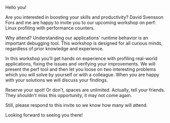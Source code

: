 Hello you!

Are you interested in boosting your skills and productivity? David Svensson
Fors and me are happy to invite you to our upcoming workshop on perf: Linux
profiling with performance counters.

Why attend?
Understanding our applications' runtime behavior is an important debugging tool.
This workshop is designed for all curious minds, regardless of prior knowledge
and experience.

In this workshop you'll get hands on experience with profiling real-world
applications, fixing the issues and verifying your improvements. We will
present the perf tool and then let you loose on two interesting problems which
you will solve by yourself or with a colleague. When you are happy with your
solutions we will discuss your findings.

Reserve your spot!
Or don't, spaces are unlimited. Actually, tell your friends. They shouldn't
miss this opportunity, it may not come again.

Still, please respond to this invite so we know how many will attend.

Looking forward to seeing you there!

